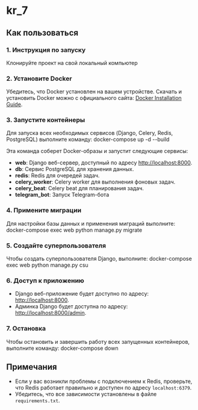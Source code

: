 # kr_7

## Как пользоваться

### 1. Инструкция по запуску

Клонируйте проект на свой локальный компьютер

### 2. Установите Docker

Убедитесь, что Docker установлен на вашем устройстве. Скачать и установить Docker можно с официального сайта: [Docker Installation Guide](https://docs.docker.com/get-docker/).

### 3. Запустите контейнеры

Для запуска всех необходимых сервисов (Django, Celery, Redis, PostgreSQL) выполните команду:
docker-compose up -d --build

Эта команда соберет Docker-образы и запустит следующие сервисы:

- **web**: Django веб-сервер, доступный по адресу [http://localhost:8000](http://localhost:8000).
- **db**: Сервис PostgreSQL для хранения данных.
- **redis**: Redis для очередей задач.
- **celery_worker**: Celery worker для выполнения фоновых задач.
- **celery_beat**: Celery beat для планирования задач.
- **telegram_bot**: Запуск Telegram-бота

### 4. Примените миграции

Для настройки базы данных и применения миграций выполните:
docker-compose exec web python manage.py migrate

### 5. Создайте суперпользователя

Чтобы создать суперпользователя Django, выполните:
docker-compose exec web python manage.py csu

### 6. Доступ к приложению

- Django веб-приложение будет доступно по адресу: [http://localhost:8000](http://localhost:8000).
- Админка Django будет доступна по адресу: [http://localhost:8000/admin](http://localhost:8000/admin).

### 7. Остановка

Чтобы остановить и завершить работу всех запущенных контейнеров, выполните команду:
docker-compose down

## Примечания

- Если у вас возникли проблемы с подключением к Redis, проверьте, что Redis работает правильно и доступен по адресу `localhost:6379`.
- Убедитесь, что все зависимости установлены в файле `requirements.txt`.
